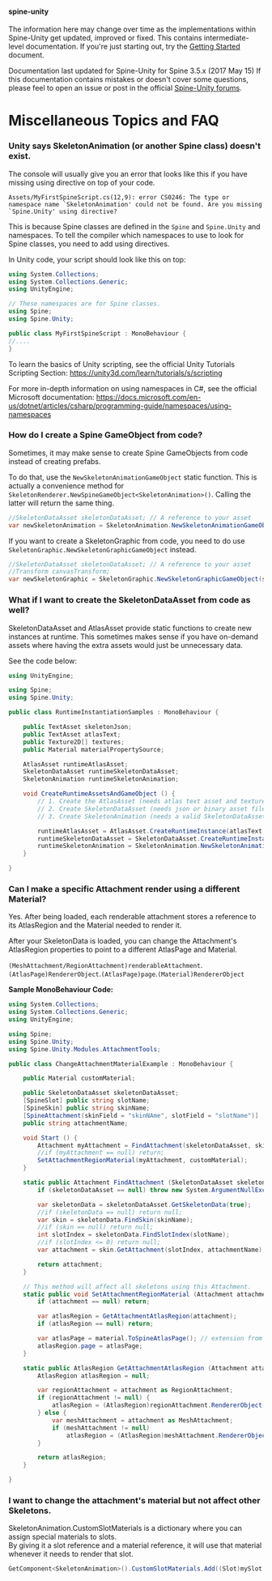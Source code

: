 #### spine-unity
The information here may change over time as the implementations within Spine-Unity get updated, improved or fixed.
This contains intermediate-level documentation. If you're just starting out, try the [Getting Started](/Getting-Started.md) document.

Documentation last updated for Spine-Unity for Spine 3.5.x (2017 May 15)
If this documentation contains mistakes or doesn't cover some questions, please feel to open an issue or post in the official [Spine-Unity forums](http://esotericsoftware.com/forum/viewforum.php?f=3). 

# Miscellaneous Topics and FAQ

### Unity says SkeletonAnimation (or another Spine class) doesn't exist.
The console will usually give you an error that looks like this if you have missing using directive on top of your code.
```
Assets/MyFirstSpineScript.cs(12,9): error CS0246: The type or namespace name `SkeletonAnimation' could not be found. Are you missing `Spine.Unity' using directive?
```

This is because Spine classes are defined in the `Spine` and `Spine.Unity` and namespaces.
To tell the compiler which namespaces to use to look for Spine classes, you need to add using directives.

In Unity code, your script should look like this on top:
```csharp
using System.Collections;
using System.Collections.Generic;
using UnityEngine;

// These namespaces are for Spine classes.
using Spine;
using Spine.Unity;

public class MyFirstSpineScript : MonoBehaviour {
//....
}
```

To learn the basics of Unity scripting, see the official Unity Tutorials Scripting Section: https://unity3d.com/learn/tutorials/s/scripting

For more in-depth information on using namespaces in C#, see the official Microsoft documentation: https://docs.microsoft.com/en-us/dotnet/articles/csharp/programming-guide/namespaces/using-namespaces 
 

### How do I create a Spine GameObject from code?
Sometimes, it may make sense to create Spine GameObjects from code instead of creating prefabs.

To do that, use the `NewSkeletonAnimationGameObject` static function. This is actually a convenience method for `SkeletonRenderer.NewSpineGameObject<SkeletonAnimation>()`. Calling the latter will return the same thing.

```csharp
//SkeletonDataAsset skeletonDataAsset; // A reference to your asset
var newSkeletonAnimation = SkeletonAnimation.NewSkeletonAnimationGameObject(skeletonDataAsset);
```

If you want to create a SkeletonGraphic from code, you need to do use `SkeletonGraphic.NewSkeletonGraphicGameObject` instead.
```csharp
//SkeletonDataAsset skeletonDataAsset; // A reference to your asset
//Transform canvasTransform;
var newSkeletonGraphic = SkeletonGraphic.NewSkeletonGraphicGameObject(skeletonDataAsset, canvasTransform);
```

### What if I want to create the SkeletonDataAsset from code as well?
SkeletonDataAsset and AtlasAsset provide static functions to create new instances at runtime. This sometimes makes sense if you have on-demand assets where having the extra assets would just be unnecessary data.

See the code below:
```csharp
using UnityEngine;

using Spine;
using Spine.Unity;

public class RuntimeInstantiationSamples : MonoBehaviour {

	public TextAsset skeletonJson;
	public TextAsset atlasText;
	public Texture2D[] textures;
	public Material materialPropertySource;

	AtlasAsset runtimeAtlasAsset;
	SkeletonDataAsset runtimeSkeletonDataAsset;
	SkeletonAnimation runtimeSkeletonAnimation;

	void CreateRuntimeAssetsAndGameObject () {
		// 1. Create the AtlasAsset (needs atlas text asset and textures, and materials/shader);
		// 2. Create SkeletonDataAsset (needs json or binary asset file, and an AtlasAsset)
		// 3. Create SkeletonAnimation (needs a valid SkeletonDataAsset)

		runtimeAtlasAsset = AtlasAsset.CreateRuntimeInstance(atlasText, textures, materialPropertySource, true);		
		runtimeSkeletonDataAsset = SkeletonDataAsset.CreateRuntimeInstance(skeletonJson, runtimeAtlasAsset, true);		
		runtimeSkeletonAnimation = SkeletonAnimation.NewSkeletonAnimationGameObject(runtimeSkeletonDataAsset);
	}

}
```

### Can I make a specific Attachment render using a different Material?
Yes. After being loaded, each renderable attachment stores a reference to its AtlasRegion and the Material needed to render it.  

After your SkeletonData is loaded, you can change the Attachment's AtlasRegion properties to point to a different AtlasPage and Material.

`(MeshAttachment/RegionAttachment)renderableAttachment`.`(AtlasPage)RendererObject`.`(AtlasPage)page`.`(Material)RendererObject`

**Sample MonoBehaviour Code:**
```csharp
using System.Collections;
using System.Collections.Generic;
using UnityEngine;

using Spine;
using Spine.Unity;
using Spine.Unity.Modules.AttachmentTools;

public class ChangeAttachmentMaterialExample : MonoBehaviour {

	public Material customMaterial;

	public SkeletonDataAsset skeletonDataAsset;
	[SpineSlot] public string slotName;
	[SpineSkin] public string skinName;
	[SpineAttachment(skinField = "skinNAme", slotField = "slotName")]
	public string attachmentName;

	void Start () {
		Attachment myAttachment = FindAttachment(skeletonDataAsset, skinName, slotName, attachmentName);
		//if (myAttachment == null) return;
		SetAttachmentRegionMaterial(myAttachment, customMaterial);
	}

	static public Attachment FindAttachment (SkeletonDataAsset skeletonDataAsset, string skinName, string slotName, string attachmentName) {
		if (skeletonDataAsset == null) throw new System.ArgumentNullException("skeletonDataAsset");

		var skeletonData = skeletonDataAsset.GetSkeletonData(true);
		//if (skeletonData == null) return null;
		var skin = skeletonData.FindSkin(skinName);
		//if (skin == null) return null;
		int slotIndex = skeletonData.FindSlotIndex(slotName);
		//if (slotIndex <= 0) return null;
		var attachment = skin.GetAttachment(slotIndex, attachmentName);

		return attachment;
	}

	// This method will affect all skeletons using this Attachment.
	static public void SetAttachmentRegionMaterial (Attachment attachment, Material material) {
		if (attachment == null) return;

		var atlasRegion = GetAttachmentAtlasRegion(attachment);
		if (atlasRegion == null) return;

		var atlasPage = material.ToSpineAtlasPage(); // extension from Spine.Unity.Modules.AttachmentTools
		atlasRegion.page = atlasPage;
	}

	static public AtlasRegion GetAttachmentAtlasRegion (Attachment attachment) {
		AtlasRegion atlasRegion = null;

		var regionAttachment = attachment as RegionAttachment;
		if (regionAttachment != null) {
			atlasRegion = (AtlasRegion)regionAttachment.RendererObject;
		} else {
			var meshAttachment = attachment as MeshAttachment;
			if (meshAttachment != null)
				atlasRegion = (AtlasRegion)meshAttachment.RendererObject;
		}

		return atlasRegion;
	}

}
```

### I want to change the attachment's material but not affect other Skeletons.
SkeletonAnimation.CustomSlotMaterials is a dictionary where you can assign special materials to slots.  
By giving it a slot reference and a material reference, it will use that material whenever it needs to render that slot.

```csharp
GetComponent<SkeletonAnimation>().CustomSlotMaterials.Add((Slot)mySlot, (Material)myMaterial);
``` 